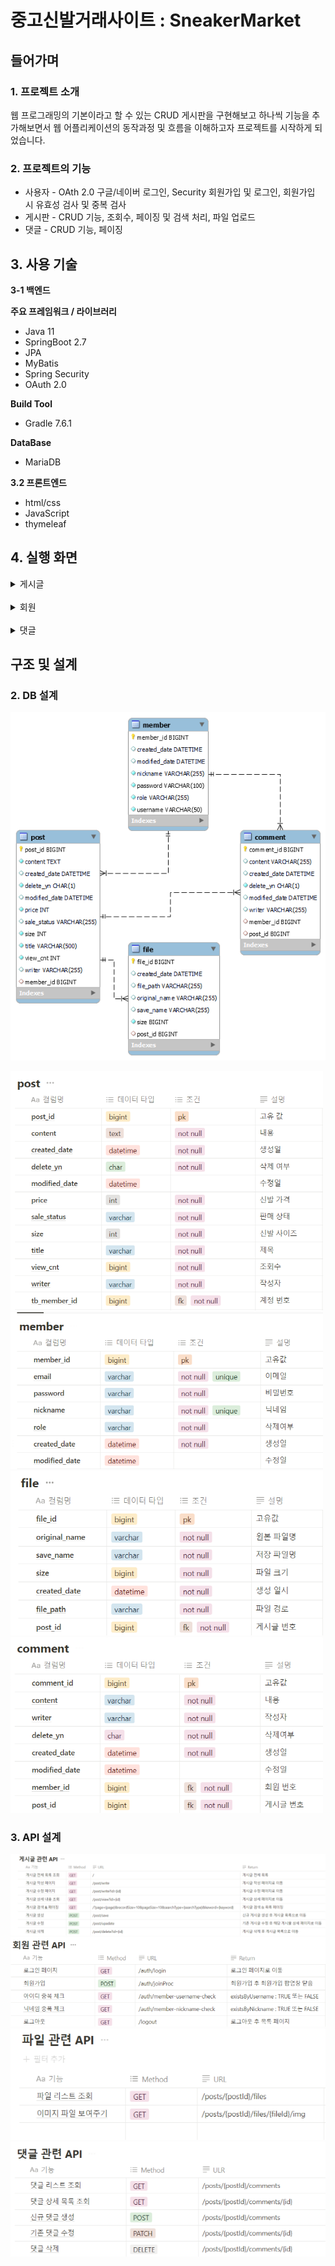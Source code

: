 

# 중고신발거래사이트 : SneakerMarket


## 들어가며

### 1. 프로젝트 소개

웹 프로그래밍의 기본이라고 할 수 있는 CRUD 게시판을 구현해보고 하나씩 기능을 추가해보면서 웹 어플리케이션의 동작과정 및 흐름을 이해하고자 프로젝트를 시작하게 되었습니다.

### 2. 프로젝트의 기능

- 사용자 - OAth 2.0 구글/네이버 로그인, Security 회원가입 및 로그인, 회원가입 시 유효성 검사 및 중복 검사
- 게시판 - CRUD 기능, 조회수, 페이징 및 검색 처리, 파일 업로드
- 댓글 - CRUD 기능, 페이징

## 3. 사용 기술

**3-1 백엔드**

**주요 프레임워크 / 라이브러리**

- Java 11
- SpringBoot 2.7
- JPA
- MyBatis
- Spring Security
- OAuth 2.0

**Build Tool**

- Gradle 7.6.1

**DataBase**

- MariaDB

**3.2 프론트엔드**

- html/css
- JavaScript
- thymeleaf

## 4. 실행 화면

<details>
<summary>게시글</summary>
<div>

#### 1. 게시글 목록
  <img src="./images/리스트 화면.png">

    
  전체 목록은 페이징 처리하여 한 페이지에 10개의 게시물을 보여준다. 
  
  <br/> 
    
#### 2. 게시글 상세보기

  ![localhost_8088_post_view_id=1028.png](images%2Flocalhost_8088_post_view_id%3D1028.png)

  
  본인이 작성한 게시글이어야 수정, 삭제가 가능하다.     

 ![localhost_8088_post_view_id=1028 (1).png](images%2Flocalhost_8088_post_view_id%3D1028%20%281%29.png)
    
  작성자가 아닐 경우 수정, 삭제 버튼이 보이지 않는다.    
    
  뒤로 가기 버튼을 누르면 목록으로 돌아간다.   
  
  <br/>
    
 #### 3. 게시글 등록
  
  ![localhost_8088_post_write.png](images%2Flocalhost_8088_post_write.png)  
  로그인 한 사용자만 게시글 작성이 가능하다. 게시글 저장 후엔 목록으로 redirect한다.
  
  <br/>
    

 ![사본 -localhost_8088_post_write (1).png](images%2F%EC%82%AC%EB%B3%B8%20-localhost_8088_post_write%20%281%29.png)
  파일 추가 버튼을 통해 첨부파일을 여러개 첨부할 수 있다.  
    
<br/>
    
#### 4. 게시글 수정

  ![localhost_8088_post_write_id=1031.png](images%2Flocalhost_8088_post_write_id%3D1031.png)
    
  ![수정.png](images%2F%EC%88%98%EC%A0%95.png)

  게시글 수정이 완료되면 해당 게시글의 상세보기 화면으로 redirect한다.  

<br/>
    
#### 5. 게시글 삭제

 ![스크린샷 2023-08-17 194754.png](images%2F%EC%8A%A4%ED%81%AC%EB%A6%B0%EC%83%B7%202023-08-17%20194754.png)
  

  confirm으로 삭제여부를 확인 받고, 삭제 이후 리스트 화면으로 redirect한다.  

<br/>
    
#### 6. 게시글 검색 & 페이징


![스크린샷 2023-08-17 204419.png](images%2F%EC%8A%A4%ED%81%AC%EB%A6%B0%EC%83%B7%202023-08-17%20204419.png)
<br/>전체검색, 제목, 내용, 작성자 타입을 구분해서 검색한다.   

<br/>
    
 * 전체검색 결과<br/>
    

![전체 검색.png](images%2F%EC%A0%84%EC%B2%B4%20%EA%B2%80%EC%83%89.png)
    
게시글의 제목, 내용, 작성자를 모두 포함해서 검색한다.    
    
<br/>

* 제목 검색 결과<br/>


![제목 검색.png](images%2F%EC%A0%9C%EB%AA%A9%20%EA%B2%80%EC%83%89.png)
    
searchType = title 로 제목을 검색한다.  
    
<br/>

* 작성자 검색 결과<br/>

![작성자 검색.png](images%2F%EC%9E%91%EC%84%B1%EC%9E%90%20%EA%B2%80%EC%83%89.png)
    
searchType = wrtier로 작성자를 검색한다.  

<br/>

* 페이지 & 검색조건 유지<br/>

![페이징.png](images%2F%ED%8E%98%EC%9D%B4%EC%A7%95.png)

![스크린샷 2023-08-17 201107.png](images%2F%EC%8A%A4%ED%81%AC%EB%A6%B0%EC%83%B7%202023-08-17%20201107.png)
    
해당 페이지 번호는 활성화해서 보여준다.
<br/>상세 페이지에서 뒤로 버튼을 클릭하면, 이전의 검색 조건과 페이지 번호가 유지된다.  

<br/>

</div>
</details>

<br/>

<details>
<summary>회원</summary>
<div>

#### 1. 회원가입
<br/>

![[크기변환]회원가입.png](images%2F%5B%ED%81%AC%EA%B8%B0%EB%B3%80%ED%99%98%5D%ED%9A%8C%EC%9B%90%EA%B0%80%EC%9E%85.png)
![[크기변환]회원가입 유효성.png](images%2F%5B%ED%81%AC%EA%B8%B0%EB%B3%80%ED%99%98%5D%ED%9A%8C%EC%9B%90%EA%B0%80%EC%9E%85%20%EC%9C%A0%ED%9A%A8%EC%84%B1.png)
![userId_duplication.png](images%2FuserId_duplication.png)

유효성 검사와 중복을 확인하고 회원 가입이 성공하면 로그인 페이지로 이동한다.

#### 2-1. 로그인

![login.png](images%2Flogin.png)

로그인이 성공하면 리스트 페이지로 redirect한다.

#### 2-2. OAuth 2.0 소셜 로그인 

##### 구글 로그인
![google_login.png](images%2Fgoogle_login.png)

##### 네이버 로그인
![naver.login.png](images%2Fnaver.login.png)

구글 계정과 네이버 계정으로 로그인한다.

<br/>
</div>
</details>

<br/>

<details>
<summary>댓글</summary>
<div>

#### 1. 댓글 작성

![댓글 작성.png](images%2F%EB%8C%93%EA%B8%80%20%EC%9E%91%EC%84%B1.png)
댓글은 300자까지 작성할 수 있다. 댓글 작성 후에는 현재 페이지를 reload 한다.

![댓글 수정 삭제.png](images%2F%EB%8C%93%EA%B8%80%20%EC%88%98%EC%A0%95%20%EC%82%AD%EC%A0%9C.png)
![댓글수정삭제2.png](images%2F%EB%8C%93%EA%B8%80%EC%88%98%EC%A0%95%EC%82%AD%EC%A0%9C2.png)

해당 댓글 작성자만 수정/삭제가 가능하다.


#### 2. 댓글 페이징
![스크린샷 2023-08-20 193950.png](images%2F%EC%8A%A4%ED%81%AC%EB%A6%B0%EC%83%B7%202023-08-20%20193950.png)
10 페이지 단위로 보여준다. 해당 페이지 번호를 활성화 해서 보여준다.


#### 3. 댓글 수정/삭제
![스크린샷 2023-08-17 214551.png](images%2F%EC%8A%A4%ED%81%AC%EB%A6%B0%EC%83%B7%202023-08-17%20214551.png)
![스크린샷 2023-08-17 214608.png](images%2F%EC%8A%A4%ED%81%AC%EB%A6%B0%EC%83%B7%202023-08-17%20214608.png)

수정/삭제 후에는 현재 페이지를 reload 한다.



<br/>
</div>
</details>

## 구조 및 설계


### 2. DB 설계
![diagram.png](images%2Fdiagram.png)

![[크기변환]post.png](images%2F%5B%ED%81%AC%EA%B8%B0%EB%B3%80%ED%99%98%5Dpost.png)
![[크기변환]member.png](images%2F%5B%ED%81%AC%EA%B8%B0%EB%B3%80%ED%99%98%5Dmember.png)
![[크기변환]file.png](images%2F%5B%ED%81%AC%EA%B8%B0%EB%B3%80%ED%99%98%5Dfile.png)
![[크기변환]comment.png](images%2F%5B%ED%81%AC%EA%B8%B0%EB%B3%80%ED%99%98%5Dcomment.png)


### 3. API 설계

![스크린샷 2023-08-21 114119.png](images%2F%EC%8A%A4%ED%81%AC%EB%A6%B0%EC%83%B7%202023-08-21%20114119.png)
![[크기변환]스크린샷 2023-08-21 115645.png](images%2F%5B%ED%81%AC%EA%B8%B0%EB%B3%80%ED%99%98%5D%EC%8A%A4%ED%81%AC%EB%A6%B0%EC%83%B7%202023-08-21%20115645.png)
![[크기변환]스크린샷 2023-08-21 114312.png](images%2F%5B%ED%81%AC%EA%B8%B0%EB%B3%80%ED%99%98%5D%EC%8A%A4%ED%81%AC%EB%A6%B0%EC%83%B7%202023-08-21%20114312.png)
![[크기변환]스크린샷 2023-08-21 114257.png](images%2F%5B%ED%81%AC%EA%B8%B0%EB%B3%80%ED%99%98%5D%EC%8A%A4%ED%81%AC%EB%A6%B0%EC%83%B7%202023-08-21%20114257.png)


<br/>






